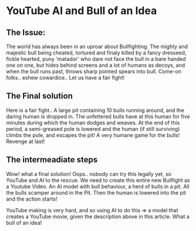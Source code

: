 # YouTube AI and Bull of an Idea

## The Issue:
The world has always been in an uproar about Bullfighting. The mighty and majestic bull being cheated, tortured and finaly killed by a fancy dresseed, fickle hearted, puny 'matador' who dare not face the bull in a bare handed one on one, but hides behind screens and a lot of humans as decoys, and when the bull runs past, throws sharp pointed spears into bull.  Come-on folks.. eshew cowardice.. Let us have a fair fight!

## The Final solution
Here is a fair fight.. A large pit containing 10 bulls running around, and the daring human is dropped in. The unfettered bulls have at this human for five minutes during which the human dodges and weaves. At the end of this period, a semi-greased pole is lowered and the human (if still surviving) climbs the pole, and escapes the pit! A very humane game for the bulls! Revenge at last!

## The intermeadiate steps

Wow! what a final solution! Oops.. nobody can try this legally yet, so YouTube and AI to the rescue. We need to create this entire new Bullfight as a Youtube Video. An AI model with bull behaviour, a herd of bulls in a pit. All the bulls scamper around in the Pit. Then the human is lowered into the pit and the action starts!

YouTube making is very hard, and so using AI to do this => a model that creates a YouTube movie, given the description above in this article. What a bull of an idea!
